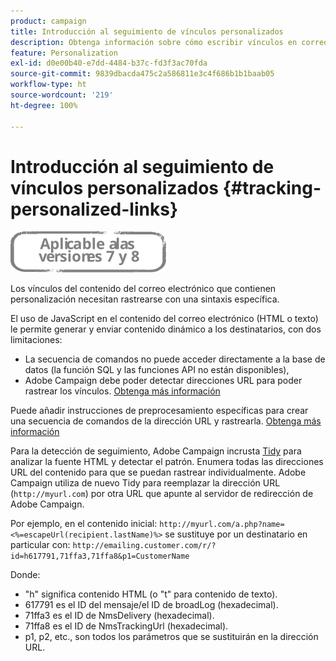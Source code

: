 ```yaml
---
product: campaign
title: Introducción al seguimiento de vínculos personalizados
description: Obtenga información sobre cómo escribir vínculos en correos electrónicos que se pueden personalizar y admiten el seguimiento en Campaign Classic.
feature: Personalization
exl-id: d0e00b40-e7dd-4484-b37c-fd3f3ac70fda
source-git-commit: 9839dbacda475c2a586811e3c4f686b1b1baab05
workflow-type: ht
source-wordcount: '219'
ht-degree: 100%

---
```


# Introducción al seguimiento de vínculos personalizados {#tracking-personalized-links}

![](../../assets/common.svg)

Los vínculos del contenido del correo electrónico que contienen personalización necesitan rastrearse con una sintaxis específica.

El uso de JavaScript en el contenido del correo electrónico (HTML o texto) le permite generar y enviar contenido dinámico a los destinatarios, con dos limitaciones:

* La secuencia de comandos no puede acceder directamente a la base de datos (la función SQL y las funciones API no están disponibles),
* Adobe Campaign debe poder detectar direcciones URL para poder rastrear los vínculos. [Obtenga más información](detecting-tracking-urls.md)

Puede añadir instrucciones de preprocesamiento específicas para crear una secuencia de comandos de la dirección URL y rastrearla. [Obtenga más información](pre-processing-instructions.md)

Para la detección de seguimiento, Adobe Campaign incrusta [Tidy](https://www.html-tidy.org/) para analizar la fuente HTML y detectar el patrón. Enumera todas las direcciones URL del contenido para que se puedan rastrear individualmente. Adobe Campaign utiliza de nuevo Tidy para reemplazar la dirección URL (`http://myurl.com`) por otra URL que apunte al servidor de redirección de Adobe Campaign.

Por ejemplo, en el contenido inicial: `http://myurl.com/a.php?name=<%=escapeUrl(recipient.lastName)%>` se sustituye por un destinatario en particular con: `http://emailing.customer.com/r/?id=h617791,71ffa3,71ffa8&p1=CustomerName`

Donde:

* &quot;h&quot; significa contenido HTML (o &quot;t&quot; para contenido de texto).
* 617791 es el ID del mensaje/el ID de broadLog (hexadecimal).
* 71ffa3 es el ID de NmsDelivery (hexadecimal).
* 71ffa8 es el ID de NmsTrackingUrl (hexadecimal).
* p1, p2, etc., son todos los parámetros que se sustituirán en la dirección URL.
